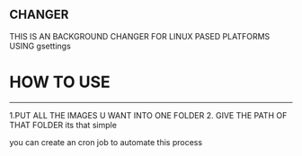 ## CHANGER
THIS IS AN BACKGROUND CHANGER FOR LINUX PASED PLATFORMS USING gsettings

# HOW TO USE
________________________________
1.PUT ALL THE IMAGES U WANT INTO ONE FOLDER
2. GIVE THE PATH OF THAT FOLDER
its that simple
 
 you can create an cron job to automate this process 

